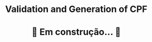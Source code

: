 <h1 align="center">Validation and Generation of CPF</h1>

<h1 align="center"> 
	🚧 Em construção...  🚧
</h1>
